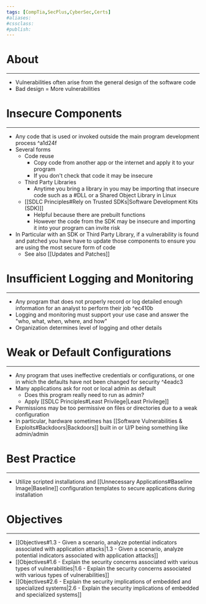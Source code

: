 ```yaml
---
tags: [CompTia,SecPlus,CyberSec,Certs]
#aliases:
#cssclass:
#publish:
---
```


# About
---
- Vulnerabilities often arise from the general design of the software code
- Bad design = More vulnerabilities

# Insecure Components
---
- Any code that is used or invoked outside the main program development process ^a1d24f
- Several forms
	- Code reuse
		- Copy code from another app or the internet and apply it to your program
		- If you don't check that code it may be insecure
	- Third Party Libraries
		- Anytime you bring a library in you may be importing that insecure code such as a #DLL or a Shared Object Library in Linux
	- [[SDLC Principles#Rely on Trusted SDKs|Software Development Kits (SDK)]]
		- Helpful because there are prebuilt functions
		- However the code from the SDK may be insecure and importing it into your program can invite risk
- In Particular with an SDK or Third Party Library, if a vulnerability is found and patched you have have to update those components to ensure you are using the most secure form of code
	- See also [[Updates and Patches]]

# Insufficient Logging and Monitoring
---
- Any program that does not properly record or log detailed enough information for an analyst to perform their job ^ec410b
- Logging and monitoring must support your use case and answer the "who, what, when, where, and how"
- Organization determines level of logging and other details

# Weak or Default Configurations
---
- Any program that uses ineffective credentials or configurations, or one in which the defaults have not been changed for security ^4eadc3
- Many applications ask for root or local admin as default
	- Does this program really need to run as admin?
	- Apply [[SDLC Principles#Least Privilege|Least Privilege]]
- Permissions may be too permissive on files or directories due to a weak configuration
- In particular, hardware sometimes has [[Software Vulnerabilities & Exploits#Backdoors|Backdoors]] built in or U/P being something like admin/admin

# Best Practice
---
- Utilize scripted installations and [[Unnecessary Applications#Baseline Image|Baseline]]  configuration templates to secure applications during installation

# Objectives
---
- [[Objectives#1.3 - Given a scenario, analyze potential indicators associated with application attacks|1.3 - Given a scenario, analyze potential indicators associated with application attacks]]
- [[Objectives#1.6 - Explain the security concerns associated with various types of vulnerabilities|1.6 - Explain the security concerns associated with various types of vulnerabilities]]
- [[Objectives#2.6 - Explain the security implications of embedded and specialized systems|2.6 - Explain the security implications of embedded and specialized systems]]